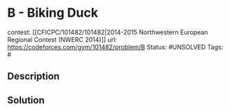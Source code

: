 # B - Biking Duck

contest: [[CFICPC/101482/101482|2014-2015 Northwestern European Regional Contest (NWERC 2014)]]
url: https://codeforces.com/gym/101482/problem/B
Status: #UNSOLVED
Tags: #

## Description

## Solution


